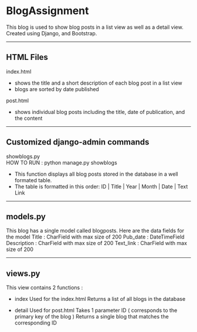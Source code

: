 # BlogAssignment

This blog is used to show blog posts in a list view as well as a detail view.
Created using Django, and Bootstrap.

----------
HTML Files
----------
index.html   
- shows the title and a short description of each blog post in a list view
- blogs are sorted by date published
              
post.html    
- shows individual blog posts including the title, date of publication, and the content

--------------------------------
Customized django-admin commands
--------------------------------
showblogs.py  
HOW TO RUN : python manage.py showblogs
- This function displays all blog posts stored in the database in a well formated table. 
- The table is formatted in this order:   ID | Title | Year | Month | Date | Text Link

---------    
models.py 
---------
This blog has a single model called blogposts.
Here are the data fields for the model
Title         : CharField with max size of 200
Pub_date      : DateTimeField
Description   : CharField with max size of 200
Text_link     : CharField with max size of 200
    
--------
views.py
--------
This view contains 2 functions :
  - index
       Used for the index.html 
       Returns a list of all blogs in the database
  
  - detail
     Used for post.html
     Takes 1 parameter ID ( corresponds to the primary key of the blog )
     Returns a single blog that matches the corresponding ID 

